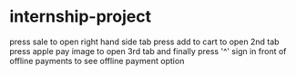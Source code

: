 # internship-project
press sale to open right hand side tab 
press add to cart to open 2nd tab 
press apple pay image to open 3rd tab and 
finally press '^' sign in front of offline payments to see offline payment option 

